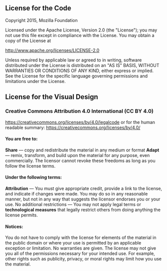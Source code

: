 ## License for the Code

Copyright 2015, Mozilla Foundation

Licensed under the Apache License, Version 2.0 (the "License");
you may not use this file except in compliance with the License.
You may obtain a copy of the License at

http://www.apache.org/licenses/LICENSE-2.0

Unless required by applicable law or agreed to in writing, software
distributed under the License is distributed on an "AS IS" BASIS,
WITHOUT WARRANTIES OR CONDITIONS OF ANY KIND, either express or implied.
See the License for the specific language governing permissions and
limitations under the License.



## License for the Visual Design

### Creative Commons Attribution 4.0 International (CC BY 4.0)
https://creativecommons.org/licenses/by/4.0/legalcode
or for the human readable summary: https://creativecommons.org/licenses/by/4.0/


#### You are free to:
**Share** — copy and redistribute the material in any medium or format
**Adapt** — remix, transform, and build upon the material for any purpose, even commercially.
The licensor cannot revoke these freedoms as long as you follow the license terms.


#### Under the following terms:    
**Attribution** — You must give appropriate credit, provide a link to the license, and indicate if changes were made. You may do so in any reasonable manner, but not in any way that suggests the licensor endorses you or your use.
No additional restrictions — You may not apply legal terms or **technological measures** that legally restrict others from doing anything the license permits.

#### Notices:
You do not have to comply with the license for elements of the material in the public domain or where your use is permitted by an applicable exception or limitation. No warranties are given. The license may not give you all of the permissions necessary for your intended use. For example, other rights such as publicity, privacy, or moral rights may limit how you use the material.

